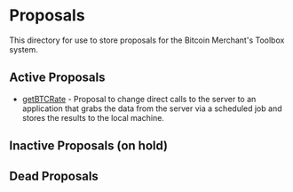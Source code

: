 # Proposals
This directory for use to store proposals for the Bitcoin Merchant's Toolbox system.
## Active Proposals
* [getBTCRate](BTCRate.md) - Proposal to change direct calls to the server to an application that grabs the data from the server via a scheduled job and stores the results to the local machine.

## Inactive Proposals (on hold)

## Dead Proposals

